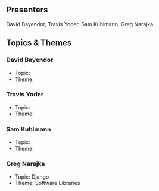 ## Presenters

David Bayendor, Travis Yoder, Sam Kuhlmann, Greg Narajka

## Topics & Themes

### David Bayendor

* Topic:
* Theme:

### Travis Yoder

* Topic:
* Theme:

### Sam Kuhlmann

* Topic:
* Theme:

### Greg Narajka

* Topic: Django 
* Theme: Software Libraries
